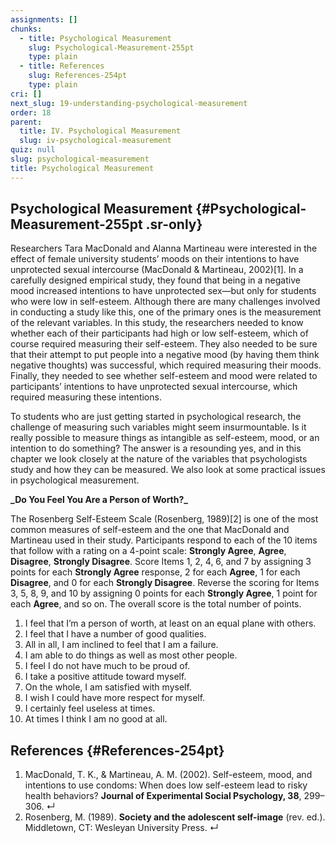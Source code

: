 ```yaml
---
assignments: []
chunks:
  - title: Psychological Measurement
    slug: Psychological-Measurement-255pt
    type: plain
  - title: References
    slug: References-254pt
    type: plain
cri: []
next_slug: 19-understanding-psychological-measurement
order: 18
parent:
  title: IV. Psychological Measurement
  slug: iv-psychological-measurement
quiz: null
slug: psychological-measurement
title: Psychological Measurement
---
```


## Psychological Measurement {#Psychological-Measurement-255pt .sr-only}

Researchers Tara MacDonald and Alanna Martineau were interested in the effect of female university students’ moods on their intentions to have unprotected sexual intercourse (MacDonald & Martineau, 2002)\[1\]. In a carefully designed empirical study, they found that being in a negative mood increased intentions to have unprotected sex—but only for students who were low in self-esteem. Although there are many challenges involved in conducting a study like this, one of the primary ones is the measurement of the relevant variables. In this study, the researchers needed to know whether each of their participants had high or low self-esteem, which of course required measuring their self-esteem. They also needed to be sure that their attempt to put people into a negative mood (by having them think negative thoughts) was successful, which required measuring their moods. Finally, they needed to see whether self-esteem and mood were related to participants’ intentions to have unprotected sexual intercourse, which required measuring these intentions.

To students who are just getting started in psychological research, the challenge of measuring such variables might seem insurmountable. Is it really possible to measure things as intangible as self-esteem, mood, or an intention to do something? The answer is a resounding yes, and in this chapter we look closely at the nature of the variables that psychologists study and how they can be measured. We also look at some practical issues in psychological measurement.

<i-callout>

**\_**Do You Feel You Are a Person of Worth?**\_**

The Rosenberg Self-Esteem Scale (Rosenberg, 1989)\[2\] is one of the most common measures of self-esteem and the one that MacDonald and Martineau used in their study. Participants respond to each of the 10 items that follow with a rating on a 4-point scale: **Strongly Agree**, **Agree**, **Disagree**, **Strongly Disagree**. Score Items 1, 2, 4, 6, and 7 by assigning 3 points for each **Strongly Agree** response, 2 for each **Agree**, 1 for each **Disagree**, and 0 for each **Strongly Disagree**. Reverse the scoring for Items 3, 5, 8, 9, and 10 by assigning 0 points for each **Strongly Agree**, 1 point for each **Agree**, and so on. The overall score is the total number of points.

1.  I feel that I’m a person of worth, at least on an equal plane with others.
2.  I feel that I have a number of good qualities.
3.  All in all, I am inclined to feel that I am a failure.
4.  I am able to do things as well as most other people.
5.  I feel I do not have much to be proud of.
6.  I take a positive attitude toward myself.
7.  On the whole, I am satisfied with myself.
8.  I wish I could have more respect for myself.
9.  I certainly feel useless at times.
10. At times I think I am no good at all.

</i-callout>

## References {#References-254pt}

1.  MacDonald, T. K., & Martineau, A. M. (2002). Self-esteem, mood, and intentions to use condoms: When does low self-esteem lead to risky health behaviors? **Journal of Experimental Social Psychology, 38**, 299–306. ↵
2.  Rosenberg, M. (1989). **Society and the adolescent self-image** (rev. ed.). Middletown, CT: Wesleyan University Press. ↵
